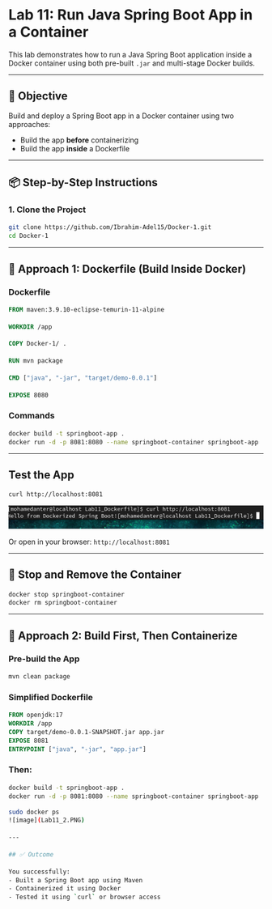 # Lab 11: Run Java Spring Boot App in a Container

This lab demonstrates how to run a Java Spring Boot application inside a Docker container using both pre-built `.jar` and multi-stage Docker builds.

---

## 🧩 Objective

Build and deploy a Spring Boot app in a Docker container using two approaches:
- Build the app **before** containerizing
- Build the app **inside** a Dockerfile

---

## 📦 Step-by-Step Instructions

### 1. Clone the Project
```bash
git clone https://github.com/Ibrahim-Adel15/Docker-1.git
cd Docker-1
```

---

## 🚀 Approach 1: Dockerfile (Build Inside Docker)

### Dockerfile
```Dockerfile
FROM maven:3.9.10-eclipse-temurin-11-alpine

WORKDIR /app

COPY Docker-1/ .

RUN mvn package

CMD ["java", "-jar", "target/demo-0.0.1"]

EXPOSE 8080

```

### Commands
```bash
docker build -t springboot-app .
docker run -d -p 8081:8080 --name springboot-container springboot-app
```

---

##  Test the App
```bash
curl http://localhost:8081
```
![image](Lab11_1.PNG)

Or open in your browser: `http://localhost:8081`

---

## 🛑 Stop and Remove the Container
```bash
docker stop springboot-container
docker rm springboot-container
```

---

## 🔁 Approach 2: Build First, Then Containerize

### Pre-build the App
```bash
mvn clean package
```

### Simplified Dockerfile
```Dockerfile
FROM openjdk:17
WORKDIR /app
COPY target/demo-0.0.1-SNAPSHOT.jar app.jar
EXPOSE 8081
ENTRYPOINT ["java", "-jar", "app.jar"]
```

### Then:
```bash
docker build -t springboot-app .
docker run -d -p 8081:8080 --name springboot-container springboot-app
```

```bash
sudo docker ps 
![image](Lab11_2.PNG)

---

## ✅ Outcome

You successfully:
- Built a Spring Boot app using Maven
- Containerized it using Docker
- Tested it using `curl` or browser access
